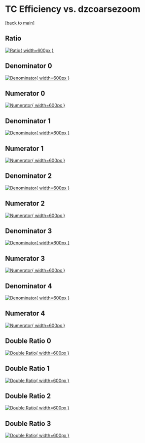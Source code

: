# TC Efficiency vs. dzcoarsezoom

[[back to main](./)]



## Ratio

[![Ratio](../mtv/var/TC_xtr_13_-1_eff_dzcoarsezoom.png){ width=600px }](../mtv/var/TC_xtr_13_-1_eff_dzcoarsezoom.pdf)

## Denominator 0

[![Denominator](../mtv/den/TC_xtr_13_-1_eff_dzcoarsezoom_den0.png){ width=600px }](../mtv/den/TC_xtr_13_-1_eff_dzcoarsezoom_den0.pdf)

## Numerator 0

[![Numerator](../mtv/num/TC_xtr_13_-1_eff_dzcoarsezoom_num0.png){ width=600px }](../mtv/num/TC_xtr_13_-1_eff_dzcoarsezoom_num0.pdf)

## Denominator 1

[![Denominator](../mtv/den/TC_xtr_13_-1_eff_dzcoarsezoom_den1.png){ width=600px }](../mtv/den/TC_xtr_13_-1_eff_dzcoarsezoom_den1.pdf)

## Numerator 1

[![Numerator](../mtv/num/TC_xtr_13_-1_eff_dzcoarsezoom_num1.png){ width=600px }](../mtv/num/TC_xtr_13_-1_eff_dzcoarsezoom_num1.pdf)

## Denominator 2

[![Denominator](../mtv/den/TC_xtr_13_-1_eff_dzcoarsezoom_den2.png){ width=600px }](../mtv/den/TC_xtr_13_-1_eff_dzcoarsezoom_den2.pdf)

## Numerator 2

[![Numerator](../mtv/num/TC_xtr_13_-1_eff_dzcoarsezoom_num2.png){ width=600px }](../mtv/num/TC_xtr_13_-1_eff_dzcoarsezoom_num2.pdf)

## Denominator 3

[![Denominator](../mtv/den/TC_xtr_13_-1_eff_dzcoarsezoom_den3.png){ width=600px }](../mtv/den/TC_xtr_13_-1_eff_dzcoarsezoom_den3.pdf)

## Numerator 3

[![Numerator](../mtv/num/TC_xtr_13_-1_eff_dzcoarsezoom_num3.png){ width=600px }](../mtv/num/TC_xtr_13_-1_eff_dzcoarsezoom_num3.pdf)

## Denominator 4

[![Denominator](../mtv/den/TC_xtr_13_-1_eff_dzcoarsezoom_den4.png){ width=600px }](../mtv/den/TC_xtr_13_-1_eff_dzcoarsezoom_den4.pdf)

## Numerator 4

[![Numerator](../mtv/num/TC_xtr_13_-1_eff_dzcoarsezoom_num4.png){ width=600px }](../mtv/num/TC_xtr_13_-1_eff_dzcoarsezoom_num4.pdf)

## Double Ratio 0

[![Double Ratio](../mtv/ratio/TC_xtr_13_-1_eff_dzcoarsezoom_ratio0.png){ width=600px }](../mtv/ratio/TC_xtr_13_-1_eff_dzcoarsezoom_ratio0.pdf)

## Double Ratio 1

[![Double Ratio](../mtv/ratio/TC_xtr_13_-1_eff_dzcoarsezoom_ratio1.png){ width=600px }](../mtv/ratio/TC_xtr_13_-1_eff_dzcoarsezoom_ratio1.pdf)

## Double Ratio 2

[![Double Ratio](../mtv/ratio/TC_xtr_13_-1_eff_dzcoarsezoom_ratio2.png){ width=600px }](../mtv/ratio/TC_xtr_13_-1_eff_dzcoarsezoom_ratio2.pdf)

## Double Ratio 3

[![Double Ratio](../mtv/ratio/TC_xtr_13_-1_eff_dzcoarsezoom_ratio3.png){ width=600px }](../mtv/ratio/TC_xtr_13_-1_eff_dzcoarsezoom_ratio3.pdf)

